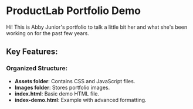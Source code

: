# ProductLab Portfolio Demo

Hi! This is Abby Junior's portfolio to talk a little bit her and what she's been working on for the past few years. 

## Key Features:

### Organized Structure:
- **Assets folder**: Contains CSS and JavaScript files.
- **Images folder**: Stores portfolio images.
- **index.html**: Basic demo HTML file.
- **index-demo.html**: Example with advanced formatting.


